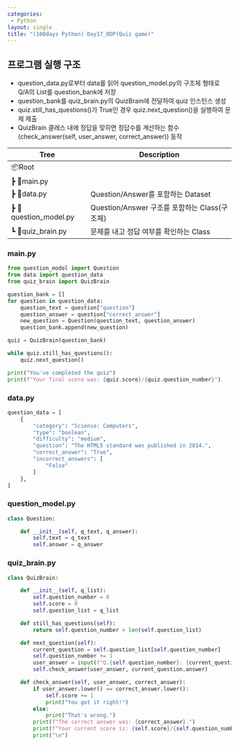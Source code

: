 ```yaml
---
categories: 
 - Python
layout: single
title: "(100days Python) Day17_OOP(Quiz game)"
---
```


## 프로그램 실행 구조

* question_data.py로부터 data를 읽어 question_model.py의 구조체 형태로 Q/A의 List를 question_bank에 저장
* question_bank를 quiz_brain.py의 QuizBrain에 전달하여 quiz 인스턴스 생성
* quiz.still_has_questions()가 True인 경우 quiz.next_question()을 실행하여 문제 제출
* QuizBrain 클래스 내에 정답을 맞히면 정답수를 계산하는 함수(check_answer(self, user_answer, correct_answer)) 동작

|Tree|Description|
|---|---|
|📦Root | |
| ┣ 📜main.py           | |
| ┣ 📜data.py           | Question/Answer를 포함하는 Dataset|
| ┣ 📜question_model.py | Question/Answer 구조를 포함하는 Class(구조체)|
| ┗ 📜quiz_brain.py     | 문제를 내고 정답 여부를 확인하는 Class|

### main.py

```python
from question_model import Question
from data import question_data
from quiz_brain import QuizBrain

question_bank = []
for question in question_data:
    question_text = question["question"]
    question_answer = question["correct_answer"]
    new_question = Question(question_text, question_answer)
    question_bank.append(new_question)

quiz = QuizBrain(question_bank)

while quiz.still_has_questions():
    quiz.next_question()

print("You've completed the quiz")
print(f"Your final score was: {quiz.score}/{quiz.question_number}")
```

### data.py

```python
question_data = [
    {
        "category": "Science: Computers",
        "type": "boolean",
        "difficulty": "medium",
        "question": "The HTML5 standard was published in 2014.",
        "correct_answer": "True",
        "incorrect_answers": [
            "False"
        ]
    },
]
```

### question_model.py

```python
class Question:

    def __init__(self, q_text, q_answer):
        self.text = q_text
        self.answer = q_answer
```

### quiz_brain.py

```python
class QuizBrain:

    def __init__(self, q_list):
        self.question_number = 0
        self.score = 0
        self.question_list = q_list

    def still_has_questions(self):
        return self.question_number < len(self.question_list)

    def next_question(self):
        current_question = self.question_list[self.question_number]
        self.question_number += 1
        user_answer = input(f"Q.{self.question_number}: {current_question.text} (True/False): ")
        self.check_answer(user_answer, current_question.answer)

    def check_answer(self, user_answer, correct_answer):
        if user_answer.lower() == correct_answer.lower():
            self.score += 1
            print("You got it right!")
        else:
            print("That's wrong.")
        print(f"The correct answer was: {correct_answer}.")
        print(f"Your current score is: {self.score}/{self.question_number}")
        print("\n")
```

